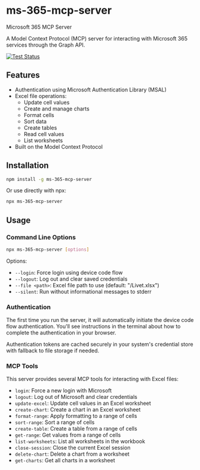 # ms-365-mcp-server

Microsoft 365 MCP Server

A Model Context Protocol (MCP) server for interacting with Microsoft 365 services through the Graph API.

[![Test Status](https://img.shields.io/badge/tests-passing-brightgreen)]()

## Features

- Authentication using Microsoft Authentication Library (MSAL)
- Excel file operations:
  - Update cell values
  - Create and manage charts
  - Format cells
  - Sort data
  - Create tables
  - Read cell values
  - List worksheets
- Built on the Model Context Protocol

## Installation

```bash
npm install -g ms-365-mcp-server
```

Or use directly with npx:

```bash
npx ms-365-mcp-server
```

## Usage

### Command Line Options

```bash
npx ms-365-mcp-server [options]
```

Options:

- `--login`: Force login using device code flow
- `--logout`: Log out and clear saved credentials
- `--file <path>`: Excel file path to use (default: "/Livet.xlsx")
- `--silent`: Run without informational messages to stderr

### Authentication

The first time you run the server, it will automatically initiate the device code flow authentication. You'll see instructions in the terminal about how to complete the authentication in your browser.

Authentication tokens are cached securely in your system's credential store with fallback to file storage if needed.

### MCP Tools

This server provides several MCP tools for interacting with Excel files:

- `login`: Force a new login with Microsoft
- `logout`: Log out of Microsoft and clear credentials
- `update-excel`: Update cell values in an Excel worksheet
- `create-chart`: Create a chart in an Excel worksheet
- `format-range`: Apply formatting to a range of cells
- `sort-range`: Sort a range of cells
- `create-table`: Create a table from a range of cells
- `get-range`: Get values from a range of cells
- `list-worksheets`: List all worksheets in the workbook
- `close-session`: Close the current Excel session
- `delete-chart`: Delete a chart from a worksheet
- `get-charts`: Get all charts in a worksheet
